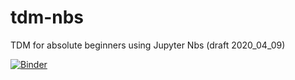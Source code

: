 # tdm-nbs
TDM for absolute beginners using Jupyter Nbs (draft 2020_04_09)

[![Binder](https://mybinder.org/badge_logo.svg)](https://mybinder.org/v2/gh/jasf-/tdm-nbs/master)
